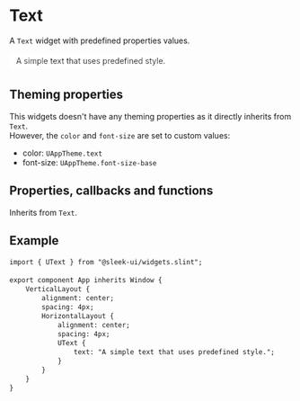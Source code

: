 # Text
A `Text` widget with predefined properties values.  

![text presentation](images/text.png)

## Theming properties
This widgets doesn't have any theming properties as it directly inherits from `Text`.  
However, the `color` and `font-size` are set to custom values:
- color: `UAppTheme.text`
- font-size: `UAppTheme.font-size-base`

## Properties, callbacks and functions
Inherits from `Text`.   

## Example
```slint
import { UText } from "@sleek-ui/widgets.slint";

export component App inherits Window {
	VerticalLayout {
		alignment: center;
		spacing: 4px;
		HorizontalLayout {
			alignment: center;
			spacing: 4px;
            UText {
                text: "A simple text that uses predefined style.";
            }
		}
	}
}
```
